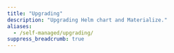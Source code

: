 ```yaml
---
title: "Upgrading"
description: "Upgrading Helm chart and Materialize."
aliases:
  - /self-managed/upgrading/
suppress_breadcrumb: true
---
```


<!-- Note: The self-managed docs are in a separate branch. The self-managed section in main is used for redirect purposes of the pre-self-managed (circa Dec. 2024) self-managed docs -->
